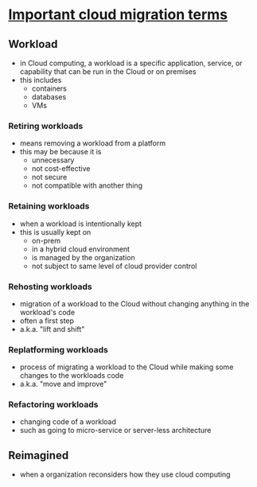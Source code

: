 # [Important cloud migration terms](https://www.youtube.com/watch?v=MI3BhH9rZ4U)

## Workload

- in Cloud computing, a workload is a specific application, service, or capability that can be run in the Cloud or on premises
- this includes
  - containers
  - databases
  - VMs

### Retiring workloads

- means removing a workload from a platform
- this may be because it is
  - unnecessary
  - not cost-effective
  - not secure
  - not compatible with another thing

### Retaining workloads

- when a workload is intentionally kept
- this is usually kept on
  - on-prem
  - in a hybrid cloud environment
  - is managed by the organization
  - not subject to same level of cloud provider control

### Rehosting workloads

- migration of a workload to the Cloud without changing anything in the workload's code
- often a first step 
- a.k.a. "lift and shift"

### Replatforming workloads

- process of migrating a workload to the Cloud while making some changes to the workloads code 
- a.k.a. "move and improve"

### Refactoring workloads

- changing code of a workload
- such as going to  micro-service or server-less architecture

## Reimagined

- when a organization reconsiders how they use cloud computing 